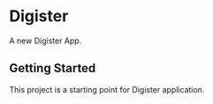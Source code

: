 # Digister

A new Digister App.

## Getting Started

This project is a starting point for Digister application.
